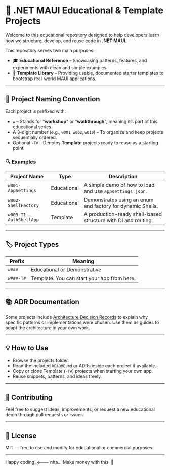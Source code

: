 # 🧪 .NET MAUI Educational & Template Projects

Welcome to this educational repository designed to help developers learn how we structure, develop, and reuse code in **.NET MAUI**.

This repository serves two main purposes:

- 🎓 **Educational Reference** – Showcasing patterns, features, and experiments with clean and simple examples.
- 🧰 **Template Library** – Providing usable, documented starter templates to bootstrap real-world MAUI applications.

---

## 📁 Project Naming Convention

Each project is prefixed with:

- `w` – Stands for "**workshop**" or "**walkthrough**", meaning it’s part of this educational series.
- A 3-digit number (e.g., `w001`, `w002`, `w010`) – To organize and keep projects sequentially ordered.
- Optional `-T#` – Denotes **Template** projects ready to reuse as a starting point.

### 🔍 Examples

| Project Name            | Type         | Description                                                   |
|-------------------------|--------------|---------------------------------------------------------------|
| `w001-AppSettings`      | Educational  | A simple demo of how to load and use `appsettings.json`.      |
| `w002-ShellFactory`     | Educational  | Demonstrates using an enum and factory for dynamic Shells.    |
| `w003-T1-AuthShellApp`  | Template     | A production-ready shell-based structure with DI and routing. |

---

## 🏷️ Project Types

| Prefix     | Meaning                                     |
|------------|---------------------------------------------|
| `w###`     | Educational or Demonstrative                |
| `w###-T#`  | Template. You can start your app from here. |

---

## 📚 ADR Documentation

Some projects include [Architecture Decision Records](./ADR) to explain why specific patterns or implementations were chosen. Use them as guides to adapt the architecture in your own work.

---

## 💡 How to Use

- Browse the projects folder.
- Read the included `README.md` or ADRs inside each project if available.
- Copy or clone Template (`-T#`) projects when starting your own app.
- Reuse snippets, patterns, and ideas freely.

---

## 🤝 Contributing

Feel free to suggest ideas, improvements, or request a new educational demo through pull requests or issues.

---

## 📜 License

MIT — free to use and modify for educational or commercial purposes.

---

Happy coding!   <--- nha... Make money with this. 🚀
